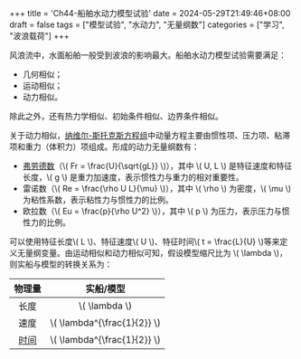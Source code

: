 +++
title = 'Ch44-船舶水动力模型试验'
date = 2024-05-29T21:49:46+08:00
draft = false
tags = ["模型试验", "水动力", "无量纲数"]
categories = ["学习", "波浪载荷"]
+++

风浪流中，水面船舶一般受到波浪的影响最大。船舶水动力模型试验需要满足：

* 几何相似；
* 运动相似；
* 动力相似。

除此之外，还有热力学相似、初始条件相似、边界条件相似。

关于动力相似，[纳维尔-斯托克斯方程组][2]中动量方程主要由惯性项、压力项、粘滞项和重力（体积力）项组成。形成的动力无量纲数有：

* [弗劳德数][1]（\\( Fr = \frac{U}{\sqrt{gL}} \\)），其中 \\( U, L \\)  是特征速度和特征长度，\\( g \\) 是重力加速度，表示惯性力与重力的相对重要性。
* 雷诺数（\\( Re = \frac{\rho U L}{\mu} \\)），其中 \\( \rho \\) 为密度，\\( \mu \\) 为粘性系数，表示粘性力与惯性力的比例。
* 欧拉数（\\( Eu = \frac{p}{\rho U^2} \\)），其中 \\( p \\) 为压力，表示压力与惯性力的比例。

可以使用特征长度\\( L \\)、特征速度\\( U \\)、特征时间\\( t = \frac{L}{U} \\)等来定义无量纲变量。由运动相似和动力相似可知，假设模型缩尺比为 \\( \lambda \\)，则实船与模型的转换关系为：

| 物理量 | 实船/模型 |
| :-: | :-: |
| 长度 | \\( \lambda \\) |
| 速度 | \\( \lambda^{\frac{1}{2}} \\) |
| [时间][3] | \\( \lambda^{\frac{1}{2}} \\) |

[1]: https://tongyi.aliyun.com/qianwen/?sessionId=f3b7a4a4ca8145a389c54342634a44d6
[2]: https://baike.baidu.com/item/%E7%BA%B3%E7%BB%B4-%E6%96%AF%E6%89%98%E5%85%8B%E6%96%AF%E6%96%B9%E7%A8%8B?fromModule=lemma_search-box
[3]: https://v.douyin.com/ijYhmLXW/
